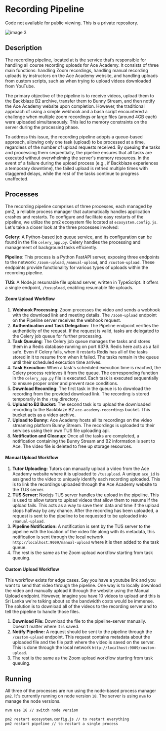 # Recording Pipeline

Code not available for public viewing. This is a private repository.

![image 3](https://github.com/blekmus/ace-recording-pipeline/assets/47277246/fcabb52d-e0f3-4eb5-b5d5-70e7ace93261)


## Description

The recording pipeline, located at is the service that’s responsible for handling all course recording uploads for Ace Academy. It consists of three main functions: handling Zoom recordings, handling manual recording uploads by instructors on the Ace Academy website, and handling uploads from custom scripts, such as when trying to upload videos downloaded from YouTube.

The primary objective of the pipeline is to receive videos, upload them to the Backblaze B2 archive, transfer them to Bunny Stream, and then notify the Ace Academy website upon completion. However, the traditional approach of using a simple webhook and a bash script encountered a challenge when multiple zoom recordings or large files (around 4GB each) were uploaded simultaneously. This led to memory constraints on the server during the processing phase.

To address this issue, the recording pipeline adopts a queue-based approach, allowing only one task (upload) to be processed at a time, regardless of the number of upload requests received. By queuing the tasks and processing them sequentially, the pipeline ensures that all tasks are executed without overwhelming the server's memory resources. In the event of a failure during the upload process (e.g., if Backblaze experiences a temporary downtime), the failed upload is retried multiple times with staggered delays, while the rest of the tasks continue to progress unaffected.

## Processes

The recording pipeline comprises of three processes, each managed by pm2, a reliable process manager that automatically handles application crashes and restarts. To configure and facilitate easy restarts of the pipeline, we utilize the pm2 ecosystem file located at `ecosystem.config.js`. Let's take a closer look at the three processes involved:

**Celery**: A Python-based job queue service, and its configuration can be found in the file `celery_app.py`. Celery handles the processing and management of background tasks efficiently.

**Pipeline**: This process is a Python FastAPI server, exposing three endpoints to the network: `/zoom-upload`, `/manual-upload`, and `/custom-upload`. These endpoints provide functionality for various types of uploads within the recording pipeline.

**TUS**: A Node.js resumable file upload server, written in TypeScript. It offers a single endpoint, `/tusupload`, enabling resumable file uploads.

#### Zoom Upload Workflow
1. **Webhook Processing**: Zoom processes the video and sends a webhook with the download link and meeting details. The `/zoom-upload` endpoint on the Pipeline server receives the webhook request.
2. **Authentication and Task Delegation**: The Pipeline endpoint verifies the authenticity of the request. If the request is valid, tasks are delegated to the Celery job queue for further processing.
3. **Task Queuing**: The Celery job queue manages the tasks and stores them in a Redis database running on port 6379. Redis here acts as a fail safe. Even if Celery fails, when it restarts Redis has all of the tasks stored in it to resume from when it failed. The tasks remain in the queue until their scheduled execution time arrives.
4. **Task Execution**: When a task's scheduled execution time is reached, the Celery process retrieves it from the queue. The corresponding function in the `celery_app.py` file is executed. Each task is executed sequentially to ensure proper order and prevent race conditions.
5. **Download Recording**: The first task in the queue is to download the recording from the provided download link. The recording is stored temporarily in the `/tmp` directory.
6. **Upload to B2 Bucket:** The second task is to upload the downloaded recording to the Backblaze B2 `ace-academy-recordings` bucket. This bucket acts as a video archive.
7. **Upload to Bunny:** Ace Academy hosts all its recordings on the video streaming platform Bunny  Stream. The recordings is uploaded to their services using their own TUS file uploading api.
8. **Notification and Cleanup**: Once all the tasks are completed, a notification containing the Bunny Stream and B2 information is sent to Ace. The video file is deleted to free up storage resources.
    
#### Manual Upload Workflow
1. **Tutor Uploading:** Tutors can manually upload a video from the Ace Academy website where it is uploaded to `/tusupload`. A unique `ace_id` is assigned to the video to uniquely identify each recording uploaded. This is to link the recordings uploaded through the Ace Academy website to the TUS server. 
2. **TUS Server:** Nodejs TUS server handles the upload in the pipeline. This is used to allow tutors to upload videos that allow them to resume if the upload fails. This acts as a way to save them data and time if the upload stops halfway by any chance. After the recording has been uploaded, a request is sent to the pipeline to be requested to be uploaded into `/manual-upload`.
3. **Pipeline Notification:**  A notification is sent by the TUS server to the pipeline with the location of the video file along with its metadata, this notification is sent through the local network `http://localhost:9009/manual-upload` where it is then added to the task queue.
4. The rest is the same as the Zoom upload workflow starting from task queuing.

#### Custom Upload Workflow

This workflow exists for edge cases. Say you have a youtube link and you want to send that video through the pipeline. One way is to locally download the video and manually upload it through the website using the Manual Upload endpoint. However, imagine you have 10 videos to upload and this is Sri Lanka we're talking about so the bandwidth costs would be immense. The solution is to download all of the videos to the recording server and to tell the pipeline to handle those files.
1. **Download File:** Download the file to the pipeline-server manually. Doesn’t matter where it is saved.
2. **Notify Pipeline:** A request should be sent to the pipeline through the `/custom-upload` endpoint. This request contains metadata about the uploaded file and the file path where the video is saved on the server. This is done through the local network `http://localhost:9009/custom-upload`. 
3. The rest is the same as the Zoom upload workflow starting from task queuing.

## Running

All three of the processes are run using the node-based process manager `pm2`. It's currently running on node version `18`. The server is using `nvm` to manage the node versions.

```bash
nvm use 18 // switch node version

pm2 restart ecosystem.config.js // to restart everything
pm2 restart pipeline // to restart a single process
```
